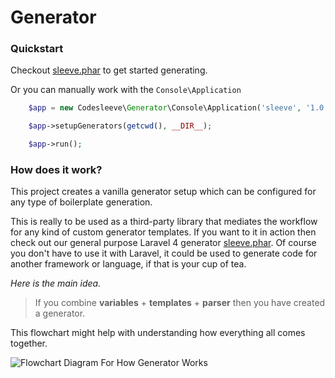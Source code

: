 Generator
================================

### Quickstart

Checkout [sleeve.phar](https://github.com/CodeSleeve/sleeve.phar) to get started generating.

Or you can manually work with the `Console\Application`

```php
	$app = new Codesleeve\Generator\Console\Application('sleeve', '1.0.0')

	$app->setupGenerators(getcwd(), __DIR__);

	$app->run();
```

### How does it work?

This project creates a vanilla generator setup which can be configured for any type of boilerplate generation.

This is really to be used as a third-party library that mediates the workflow for any kind of custom generator templates. If you want to it in action then check out our general purpose Laravel 4 generator [sleeve.phar](https://github.com/CodeSleeve/sleeve.phar). Of course you don't have to use it with Laravel, it could be used to generate code for another framework or language, if that is your cup of tea.

*Here is the main idea.*

> If you combine **variables** + **templates** + **parser** then you have created a generator.

This flowchart might help with understanding how everything all comes together.

![Flowchart Diagram For How Generator Works](http://i62.tinypic.com/3463hw2.png "Generator Flowchart")